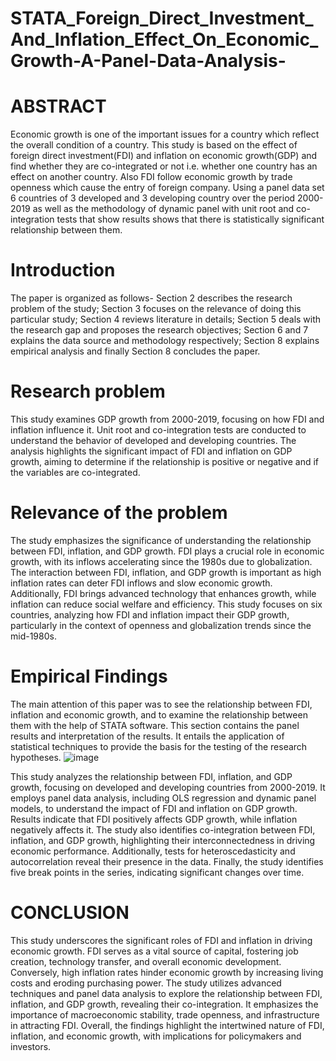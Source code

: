 # STATA_Foreign_Direct_Investment_And_Inflation_Effect_On_Economic_Growth-A-Panel-Data-Analysis-
# ABSTRACT 
Economic growth is one of the important issues for a country which reflect the overall condition 
of a country. This study is based on the effect of foreign direct investment(FDI) and inflation 
on economic growth(GDP) and find whether they are co-integrated or not i.e. whether one 
country has an effect on another country. Also FDI follow economic growth by trade openness 
which cause the entry of foreign company. Using a panel data set 6 countries of 3 developed 
and 3 developing country over the period 2000-2019 as well as the methodology of dynamic 
panel with unit root and co-integration tests that show results shows that there is statistically 
significant relationship between them. 
# Introduction
The paper is organized as follows- Section 2 describes the research problem of the study; 
Section 3 focuses on the relevance of doing this particular study; Section 4 reviews literature 
in details; Section 5 deals with the research gap and proposes the research objectives; Section 
6 and 7 explains the data source and methodology respectively; Section 8 explains empirical 
analysis and finally Section 8 concludes the paper. 
# Research problem
This study examines GDP growth from 2000-2019, focusing on how FDI and inflation influence it. Unit root and co-integration tests are conducted to understand the behavior of developed and developing countries. The analysis highlights the significant impact of FDI and inflation on GDP growth, aiming to determine if the relationship is positive or negative and if the variables are co-integrated.
# Relevance of the problem
The study emphasizes the significance of understanding the relationship between FDI, inflation, and GDP growth. FDI plays a crucial role in economic growth, with its inflows accelerating since the 1980s due to globalization. The interaction between FDI, inflation, and GDP growth is important as high inflation rates can deter FDI inflows and slow economic growth. Additionally, FDI brings advanced technology that enhances growth, while inflation can reduce social welfare and efficiency. This study focuses on six countries, analyzing how FDI and inflation impact their GDP growth, particularly in the context of openness and globalization trends since the mid-1980s.
# Empirical Findings 
The main attention of this paper was to see the relationship between FDI, inflation and 
economic growth, and to examine the relationship between them with the help of STATA 
software. This section contains the panel results and interpretation of the results. It entails the 
application of statistical techniques to provide the basis for the testing of the research 
hypotheses.
![image](https://github.com/AfrinZaman907/STATA_Foreign_Direct_Investment_And_Inflation_Effect_On_Economic_Growth-A-Panel-Data-Analysis-/assets/157863283/112f5f82-1c2a-4602-977f-b67497180c8d)


This study analyzes the relationship between FDI, inflation, and GDP growth, focusing on developed and developing countries from 2000-2019. It employs panel data analysis, including OLS regression and dynamic panel models, to understand the impact of FDI and inflation on GDP growth. Results indicate that FDI positively affects GDP growth, while inflation negatively affects it. The study also identifies co-integration between FDI, inflation, and GDP growth, highlighting their interconnectedness in driving economic performance. Additionally, tests for heteroscedasticity and autocorrelation reveal their presence in the data. Finally, the study identifies five break points in the series, indicating significant changes over time.

# CONCLUSION 
This study underscores the significant roles of FDI and inflation in driving economic growth. FDI serves as a vital source of capital, fostering job creation, technology transfer, and overall economic development. Conversely, high inflation rates hinder economic growth by increasing living costs and eroding purchasing power. The study utilizes advanced techniques and panel data analysis to explore the relationship between FDI, inflation, and GDP growth, revealing their co-integration. It emphasizes the importance of macroeconomic stability, trade openness, and infrastructure in attracting FDI. Overall, the findings highlight the intertwined nature of FDI, inflation, and economic growth, with implications for policymakers and investors.






